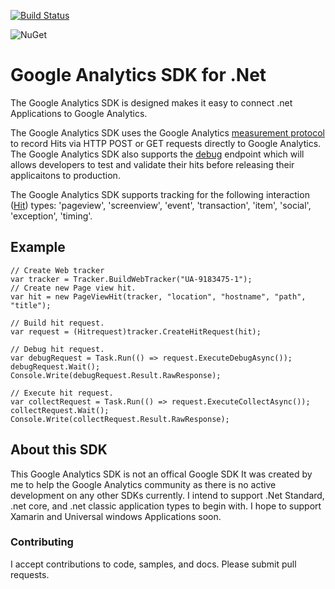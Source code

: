 [![Build Status](https://travis-ci.org/LindaLawton/google-analytics-dotnet-sdk.svg?branch=master, "Build Status")](https://travis-ci.org/LindaLawton/google-analytics-dotnet-sdk)

![NuGet](https://img.shields.io/nuget/dt/Daimto.Google.Analytics.Tracker.SDK.svg)

# Google Analytics SDK for .Net 
The Google Analytics SDK is designed makes it easy to connect .net Applications to Google Analytics.  

The Google Analytics SDK uses the Google Analytics [measurement protocol](https://developers.google.com/analytics/devguides/collection/protocol/) to record Hits via HTTP POST or GET requests directly to  Google Analytics. The Google Analytics SDK also supports the [debug](https://developers.google.com/analytics/devguides/collection/protocol/v1/validating-hits) endpoint which will allows developers to test and validate their hits before releasing their applicaitons to production.

The Google Analytics SDK supports tracking for the following interaction ([Hit](https://developers.google.com/analytics/devguides/collection/protocol/v1/parameters#t)) types: 
'pageview', 'screenview', 'event', 'transaction', 'item', 'social', 'exception', 'timing'.

## Example 

    // Create Web tracker
    var tracker = Tracker.BuildWebTracker("UA-9183475-1");
    // Create new Page view hit.
    var hit = new PageViewHit(tracker, "location", "hostname", "path", "title");
    
    // Build hit request.
    var request = (Hitrequest)tracker.CreateHitRequest(hit);
    
    // Debug hit request.
    var debugRequest = Task.Run(() => request.ExecuteDebugAsync());
    debugRequest.Wait();
    Console.Write(debugRequest.Result.RawResponse);
            
    // Execute hit request.        
    var collectRequest = Task.Run(() => request.ExecuteCollectAsync());
    collectRequest.Wait();
    Console.Write(collectRequest.Result.RawResponse);

## About this SDK
This Google Analytics SDK is not an offical Google SDK It was created by me to help the Google Analytics community as there is no active development on any other SDKs currently.   I intend to support .Net Standard, .net core, and .net classic application types to begin with.   I hope to support Xamarin and Universal windows Applications soon.   


### Contributing 
I accept contributions to code, samples, and docs. Please submit pull requests.
 

